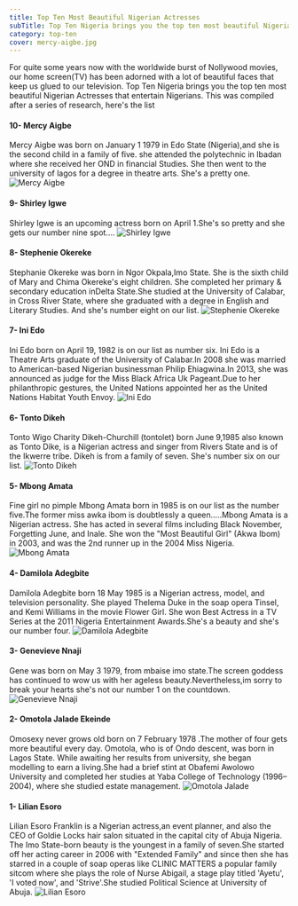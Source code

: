 ```yaml
---
title: Top Ten Most Beautiful Nigerian Actresses
subTitle: Top Ten Nigeria brings you the top ten most beautiful Nigerian Actresses that entertain Nigerians.
category: top-ten
cover: mercy-aigbe.jpg
---
```


For quite some years now with the worldwide burst of Nollywood movies, our home screen(TV) has been adorned with a lot of beautiful faces that keep us glued to our television. Top Ten Nigeria brings you the top ten most beautiful Nigerian Actresses that entertain Nigerians. This was compiled after a series of research, here's the list

#### 10- Mercy Aigbe

Mercy Aigbe was born on January 1 1979 in Edo State (Nigeria),and she is the second child in a family of five. she attended the polytechnic in Ibadan where she received her OND in financial Studies. She then went to the university of lagos for a degree in theatre arts. She's a pretty one.
![Mercy Aigbe](mercy-aigbe.jpg)

#### 9- Shirley Igwe

Shirley Igwe is an upcoming actress born on April 1.She's so pretty and she gets our number nine spot....
![Shirley Igwe](shirley-igwe.jpg)

#### 8- Stephenie Okereke

Stephanie Okereke was born in Ngor Okpala,Imo State. She is the sixth child of Mary and Chima Okereke's eight children. She completed her primary & secondary education inDelta State.She studied at the University of Calabar, in Cross River State, where she graduated with a degree in English and Literary Studies. And she's number eight on our list.
![Stephenie Okereke](steph-okereke.jpg)

#### 7- Ini Edo

Ini Edo born on April 19, 1982 is on our list as number six. Ini Edo is a Theatre Arts graduate of the University of Calabar.In 2008 she was married to American-based Nigerian businessman Philip Ehiagwina.In 2013, she was announced as judge for the Miss Black Africa Uk Pageant.Due to her philanthropic gestures, the United Nations appointed her as the United Nations Habitat Youth Envoy.
![Ini Edo](ini-edo.jpg)

#### 6- Tonto Dikeh

Tonto Wigo Charity Dikeh-Churchill (tontolet) born June 9,1985 also known as Tonto Dike, is a Nigerian actress and singer from Rivers State and is of the Ikwerre tribe. Dikeh is from a family of seven. She's number six on our list.
![Tonto Dikeh](tonto-dikeh.jpg)

#### 5- Mbong Amata

Fine girl no pimple Mbong Amata born in 1985 is on our list as the number five.The former miss awka ibom is doubtlessly a queen.....Mbong Amata is a Nigerian actress. She has acted in several films including Black November, Forgetting June, and Inale. She won the "Most Beautiful Girl" (Akwa Ibom) in 2003, and was the 2nd runner up in the 2004 Miss Nigeria.
![Mbong Amata](mbong-amata.jpg)

#### 4- Damilola Adegbite

Damilola Adegbite born 18 May 1985 is a Nigerian actress, model, and television personality. She played Thelema Duke in the soap opera Tinsel, and Kemi Williams in the movie Flower Girl. She won Best Actress in a TV Series at the 2011 Nigeria Entertainment Awards.She's a beauty and she's our number four.
![Damilola Adegbite](damilola-adegbite.jpg)

#### 3- Genevieve Nnaji

Gene was born on May 3 1979, from mbaise imo state.The screen goddess has continued to wow us with her ageless beauty.Nevertheless,im sorry to break your hearts she's not our number 1 on the countdown.
![Genevieve Nnaji](genevieve-nnaji.jpg)

#### 2- Omotola Jalade Ekeinde

Omosexy never grows old born on 7 February 1978 .The mother of four gets more beautiful every day. Omotola, who is of Ondo descent, was born in Lagos State. While awaiting her results from university, she began modelling to earn a living.She had a brief stint at Obafemi Awolowo University and completed her studies at Yaba College of Technology (1996–2004), where she studied estate management.
![Omotola Jalade](omotola-jalade.jpg)

#### 1- Lilian Esoro

Lilian Esoro Franklin is a Nigerian actress,an event planner, and also the CEO of Goldie Locks hair salon situated in the capital city of Abuja Nigeria. The Imo State-born beauty is the youngest in a family of seven.She started off her acting career in 2006 with "Extended Family" and since then she has starred in a couple of soap operas like CLINIC MATTERS a popular family sitcom where she plays the role of Nurse Abigail, a stage play titled 'Ayetu', 'I voted now', and 'Strive'.She studied Political Science at University of Abuja.
![Lilian Esoro](lilian-esoro.jpg)
